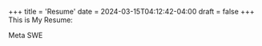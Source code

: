 +++
title = 'Resume'
date = 2024-03-15T04:12:42-04:00
draft = false
+++
This is My Resume:

Meta SWE